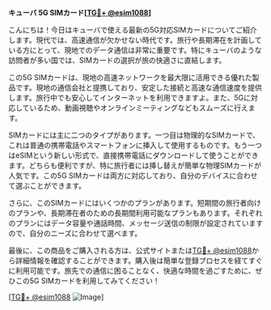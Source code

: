 **キューバ 5G SIMカード[[TG💪+ @esim1088](https://t.me/s/esim1088)]**

こんにちは！今日はキューバで使える最新の5G対応SIMカードについてご紹介します。現代では、高速通信が欠かせない時代です。旅行や長期滞在を計画している方にとって、現地でのデータ通信は非常に重要です。特にキューバのような訪問者が多い国では、SIMカードの選択が旅の快適さに直結します。

この5G SIMカードは、現地の高速ネットワークを最大限に活用できる優れた製品です。現地の通信会社と提携しており、安定した接続と高速な通信速度を提供します。旅行中でも安心してインターネットを利用できますよ。また、5Gに対応しているため、動画視聴やオンラインミーティングなどもスムーズに行えます。

SIMカードには主に二つのタイプがあります。一つ目は物理的なSIMカードで、これは普通の携帯電話やスマートフォンに挿入して使用するものです。もう一つはeSIMという新しい形式で、直接携帯電話にダウンロードして使うことができます。どちらも便利ですが、特に旅行者には挿し替えが簡単な物理SIMカードが人気です。この5G SIMカードは両方に対応しており、自分のデバイスに合わせて選ぶことができます。

さらに、このSIMカードにはいくつかのプランがあります。短期間の旅行者向けのプランや、長期滞在者のための長期間利用可能なプランもあります。それぞれのプランにはデータ容量や通話時間、メッセージ送信の制限が設定されていますので、自分のニーズに合わせて選べます。

最後に、この商品をご購入される方は、公式サイトまたは[TG💪+ @esim1088](https://t.me/s/esim1088)から詳細情報を確認することができます。購入後は簡単な登録プロセスを経てすぐに利用可能です。旅先での通信に困ることなく、快適な時間を過ごすために、ぜひこの5G SIMカードを利用してみてください！

[[TG💪+ @esim1088](https://t.me/s/esim1088) ![Image](https://i.postimg.cc/Y0z9fWf4/image.png)]